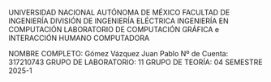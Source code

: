 UNIVERSIDAD NACIONAL AUTÓNOMA DE MÉXICO
FACULTAD DE INGENIERÍA
DIVISIÓN DE INGENIERÍA ELÉCTRICA
INGENIERÍA EN COMPUTACIÓN
LABORATORIO DE COMPUTACIÓN GRÁFICA e INTERACCIÓN HUMANO COMPUTADORA

NOMBRE COMPLETO: Gómez Vázquez Juan Pablo
Nº de Cuenta: 317210743
GRUPO DE LABORATORIO: 11
GRUPO DE TEORÍA: 04
SEMESTRE 2025-1

